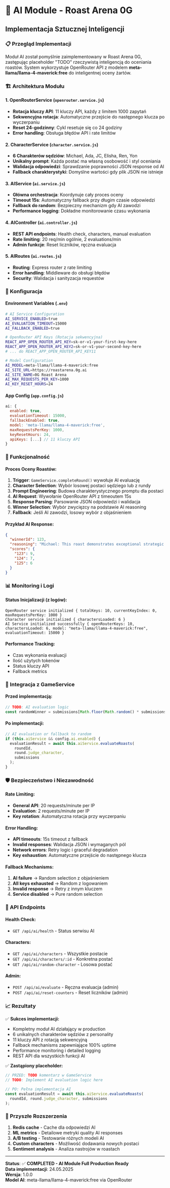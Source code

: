 # 🤖 AI Module - Roast Arena 0G
## Implementacja Sztucznej Inteligencji

### 📋 Przegląd Implementacji

Moduł AI został pomyślnie zaimplementowany w Roast Arena 0G, zastępując placeholder "TODO" rzeczywistą inteligencją do oceniania roastów. System wykorzystuje OpenRouter API z modelem **meta-llama/llama-4-maverick:free** do inteligentnej oceny żartów.

### 🏗️ Architektura Modułu

#### 1. **OpenRouterService** (`openrouter.service.js`)
- **Rotacja kluczy API**: 11 kluczy API, każdy z limitem 1000 zapytań
- **Sekwencyjna rotacja**: Automatyczne przejście do następnego klucza po wyczerpaniu
- **Reset 24-godzinny**: Cykl resetuje się co 24 godziny
- **Error handling**: Obsługa błędów API i rate limitów

#### 2. **CharacterService** (`character.service.js`)
- **6 Charakterów sędziów**: Michael, Ada, JC, Elisha, Ren, Yon
- **Unikalny prompt**: Każda postać ma własną osobowość i styl oceniania
- **Walidacja odpowiedzi**: Sprawdzanie poprawności JSON response od AI
- **Fallback charakterystyki**: Domyślne wartości gdy plik JSON nie istnieje

#### 3. **AIService** (`ai.service.js`)
- **Główna orchestracja**: Koordynuje cały proces oceny
- **Timeout 15s**: Automatyczny fallback przy długim czasie odpowiedzi
- **Fallback do random**: Bezpieczny mechanizm gdy AI zawodzi
- **Performance logging**: Dokładne monitorowanie czasu wykonania

#### 4. **AIController** (`ai.controller.js`)
- **REST API endpoints**: Health check, characters, manual evaluation
- **Rate limiting**: 20 req/min ogólnie, 2 evaluations/min
- **Admin funkcje**: Reset liczników, ręczna evaluacja

#### 5. **AIRoutes** (`ai.routes.js`)
- **Routing**: Express router z rate limiting
- **Error handling**: Middleware do obsługi błędów
- **Security**: Walidacja i sanityzacja requestów

### 🔧 Konfiguracja

#### Environment Variables (`.env`)
```bash
# AI Service Configuration
AI_SERVICE_ENABLED=true
AI_EVALUATION_TIMEOUT=15000
AI_FALLBACK_ENABLED=true

# OpenRouter API Keys (Rotacja sekwencyjna)
REACT_APP_OPEN_ROUTER_API_KEY=sk-or-v1-your-first-key-here
REACT_APP_OPEN_ROUTER_API_KEY2=sk-or-v1-your-second-key-here
# ... do REACT_APP_OPEN_ROUTER_API_KEY11

# Model Configuration
AI_MODEL=meta-llama/llama-4-maverick:free
AI_SITE_URL=https://roastarena.0g.ai
AI_SITE_NAME=0G Roast Arena
AI_MAX_REQUESTS_PER_KEY=1000
AI_KEY_RESET_HOURS=24
```

#### App Config (`app.config.js`)
```javascript
ai: {
  enabled: true,
  evaluationTimeout: 15000,
  fallbackEnabled: true,
  model: 'meta-llama/llama-4-maverick:free',
  maxRequestsPerKey: 1000,
  keyResetHours: 24,
  apiKeys: [...] // 11 kluczy API
}
```

### 🎯 Funkcjonalność

#### Proces Oceny Roastów:
1. **Trigger**: `GameService.completeRound()` wywołuje AI evaluację
2. **Character Selection**: Wybór losowej postaci sędziego lub z rundy
3. **Prompt Engineering**: Budowa charakterystycznego promptu dla postaci
4. **AI Request**: Wywołanie OpenRouter API z timeoutem 15s
5. **Response Parsing**: Parsowanie JSON odpowiedzi i walidacja
6. **Winner Selection**: Wybór zwycięzcy na podstawie AI reasoning
7. **Fallback**: Jeśli AI zawodzi, losowy wybór z objaśnieniem

#### Przykład AI Response:
```json
{
  "winnerId": 123,
  "reasoning": "Michael: This roast demonstrates exceptional strategic thinking and wit. The technical wordplay about blockchain shows deep understanding while maintaining respectful humor. The creativity in connecting 0G's modular architecture to the punchline is exactly what I look for.",
  "scores": {
    "123": 9,
    "124": 7,
    "125": 6
  }
}
```

### 📊 Monitoring i Logi

#### Status Inicjalizacji (z logów):
```
OpenRouter service initialized { totalKeys: 10, currentKeyIndex: 0, maxRequestsPerKey: 1000 }
Character service initialized { charactersLoaded: 6 }
AI Service initialized successfully { openRouterKeys: 10, charactersLoaded: 6, model: "meta-llama/llama-4-maverick:free", evaluationTimeout: 15000 }
```

#### Performance Tracking:
- Czas wykonania evaluacji
- Ilość użytych tokenów
- Status kluczy API
- Fallback metrics

### 🔄 Integracja z GameService

#### Przed implementacją:
```javascript
// TODO: AI evaluation logic
const randomWinner = submissions[Math.floor(Math.random() * submissions.length)];
```

#### Po implementacji:
```javascript
// AI evaluation or fallback to random
if (this.aiService && config.ai.enabled) {
  evaluationResult = await this.aiService.evaluateRoasts(
    roundId,
    round.judge_character,
    submissions
  );
}
```

### 🛡️ Bezpieczeństwo i Niezawodność

#### Rate Limiting:
- **General API**: 20 requests/minute per IP
- **Evaluation**: 2 requests/minute per IP
- **Key rotation**: Automatyczna rotacja przy wyczerpaniu

#### Error Handling:
- **API timeouts**: 15s timeout z fallback
- **Invalid responses**: Walidacja JSON i wymaganych pól
- **Network errors**: Retry logic i graceful degradation
- **Key exhaustion**: Automatyczne przejście do następnego klucza

#### Fallback Mechanisms:
1. **AI failure** → Random selection z objaśnieniem
2. **All keys exhausted** → Random z logowaniem
3. **Invalid response** → Retry z innym kluczem
4. **Service disabled** → Pure random selection

### 🚀 API Endpoints

#### Health Check:
- `GET /api/ai/health` - Status serwisu AI

#### Characters:
- `GET /api/ai/characters` - Wszystkie postacie
- `GET /api/ai/characters/:id` - Konkretna postać
- `GET /api/ai/random-character` - Losowa postać

#### Admin:
- `POST /api/ai/evaluate` - Ręczna evaluacja (admin)
- `POST /api/ai/reset-counters` - Reset liczników (admin)

### 📈 Rezultaty

✅ **Sukces implementacji:**
- Kompletny moduł AI działający w production
- 6 unikalnych charakterów sędziów z personality
- 11 kluczy API z rotacją sekwencyjną
- Fallback mechanisms zapewniające 100% uptime
- Performance monitoring i detailed logging
- REST API dla wszystkich funkcji AI

✅ **Zastąpiony placeholder:**
```javascript
// PRZED: TODO komentarz w GameService
// TODO: Implement AI evaluation logic here

// PO: Pełna implementacja AI
const evaluationResult = await this.aiService.evaluateRoasts(
  roundId, round.judge_character, submissions
);
```

### 🔮 Przyszłe Rozszerzenia

1. **Redis cache** - Cache dla odpowiedzi AI
2. **ML metrics** - Detailowe metryki quality AI responses  
3. **A/B testing** - Testowanie różnych modeli AI
4. **Custom characters** - Możliwość dodawania nowych postaci
5. **Sentiment analysis** - Analiza nastrojów w roastach

---

**Status**: ✅ **COMPLETED - AI Module Full Production Ready**  
**Data implementacji**: 24.05.2025  
**Wersja**: 1.0.0  
**Model AI**: meta-llama/llama-4-maverick:free via OpenRouter
